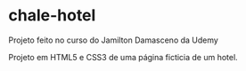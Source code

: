 # chale-hotel
Projeto feito no curso do Jamilton Damasceno da Udemy

Projeto em HTML5 e CSS3 de uma página ficticia de um hotel.

